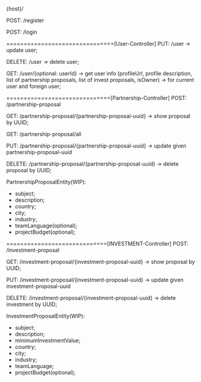{host}/


POST: /register

POST: /login

===============================[User-Controller]
PUT: /user -> update user;

DELETE: /user -> delete user;

GET: /user/{optional: userId} -> get user info (profileUrl, profile description,
list of partnership proposals, list of invest proposals, isOwner) -> for current user and foreign user;

==============================[Partnership-Controller]
POST: /partnership-proposal

GET: /partnership-proposal/{partnership-proposal-uuid} -> show proposal by UUID;

GET: /partnership-proposal/all

PUT: /partnership-proposal/{partnership-proposal-uuid} -> update given partnership-proposal-uuid

DELETE: /partnership-proposal/{partnership-proposal-uuid} -> delete proposal by UUID;

PartnershipProposalEntity(WIP):
- subject;
- description;
- country;
- city;
- industry;
- teamLanguage(optional);
- projectBudget(optional);

=============================[INVESTMENT-Controller]
POST: /investment-proposal

GET: /investment-proposal/{investment-proposal-uuid} -> show proposal by UUID;

PUT: /investment-proposal/{investment-proposal-uuid} -> update given investment-proposal-uuid

DELETE: /investment-proposal/{investment-proposal-uuid} -> delete investment by UUID;

InvestmentProposalEntity(WIP):
- subject;
- description;
- minimumInvestmentValue;
- country;
- city;
- industry;
- teamLanguage;
- projectBudget(optional);